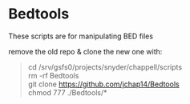 # Bedtools
These scripts are for manipulating BED files

remove the old repo & clone the new one with: 
> cd /srv/gsfs0/projects/snyder/chappell/scripts  
> rm -rf Bedtools  
> git clone https://github.com/jchap14/Bedtools     
> chmod 777 ./Bedtools/*     
